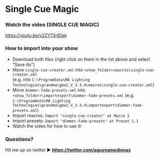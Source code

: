 # Single Cue Magic
### Watch the video (SINGLE CUE MAGIC)
https://youtu.be/v2ZY73nEIqk

### How to import into your show
- Download both files (right click on them in the list above and select "Save As")
- Move `single-cue-creator.xml` into `<show_folder>\macros\single-cue-creator.xml`  
(e.g. into `C:\ProgramData\MA Lighting Technologies\grandma\gma2_V_3.3.4\macros\single-cue-creator.xml`)
- Move `dimmer-fade-presets.xml` into `<show_folder>\importexport\dimmer-fade-presets.xml`
(e.g. `C:\ProgramData\MA Lighting Technologies\grandma\gma2_V_3.3.4\importexport\dimmer-fade-presets.xml`)
- Import macros: `Import "single-cue-creator" at Macro 1`  
- Import presets: `Import "dimmer-fade-presets" at Preset 1.1`
- Watch the video for how to use 🤓

### Questions?
Hit me up on twitter ▶ **https://twitter.com/aguynamedjonas**
